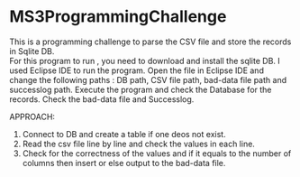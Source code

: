 # MS3ProgrammingChallenge

This is a programming challenge to parse the CSV file and store the records in Sqlite DB.  
For this program to run , you need to download and install the sqlite DB. I used Eclipse IDE to run the program. Open the file in Eclipse IDE and change the following paths : DB path, CSV file path, bad-data file path and successlog path. Execute the program and check the Database for the records. Check the bad-data file and Successlog. 

APPROACH:
1) Connect to DB and create a table if one deos not exist. 
2) Read the csv file line by line and check the values in each line. 
3) Check for the correctness of the values and if it equals to the number of columns then insert or else output to the bad-data file. 
